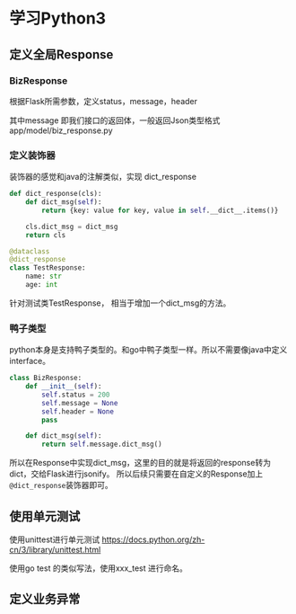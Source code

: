 # 学习Python3

## 定义全局Response
### BizResponse
根据Flask所需参数，定义status，message，header

其中message 即我们接口的返回体，一般返回Json类型格式
app/model/biz_response.py

### 定义装饰器
装饰器的感觉和java的注解类似，实现 dict_response
```python
def dict_response(cls):
    def dict_msg(self):
        return {key: value for key, value in self.__dict__.items()}

    cls.dict_msg = dict_msg
    return cls

@dataclass
@dict_response
class TestResponse:
    name: str
    age: int
```
针对测试类TestResponse， 相当于增加一个dict_msg的方法。

### 鸭子类型
python本身是支持鸭子类型的。和go中鸭子类型一样。所以不需要像java中定义interface。
```python
class BizResponse:
    def __init__(self):
        self.status = 200
        self.message = None
        self.header = None
        pass

    def dict_msg(self):
        return self.message.dict_msg()

```
所以在Response中实现dict_msg，这里的目的就是将返回的response转为dict，交给Flask进行jsonify。
所以后续只需要在自定义的Response加上`@dict_response`装饰器即可。


## 使用单元测试
使用unittest进行单元测试
https://docs.python.org/zh-cn/3/library/unittest.html


使用go test 的类似写法，使用xxx_test 进行命名。

## 定义业务异常